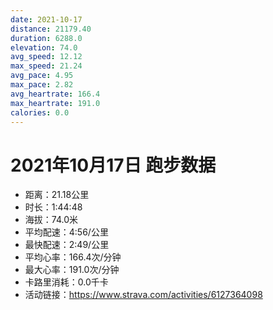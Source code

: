 ```yaml
---
date: 2021-10-17
distance: 21179.40
duration: 6288.0
elevation: 74.0
avg_speed: 12.12
max_speed: 21.24
avg_pace: 4.95
max_pace: 2.82
avg_heartrate: 166.4
max_heartrate: 191.0
calories: 0.0
---
```


# 2021年10月17日 跑步数据

- 距离：21.18公里
- 时长：1:44:48
- 海拔：74.0米
- 平均配速：4:56/公里
- 最快配速：2:49/公里
- 平均心率：166.4次/分钟
- 最大心率：191.0次/分钟
- 卡路里消耗：0.0千卡
- 活动链接：https://www.strava.com/activities/6127364098
